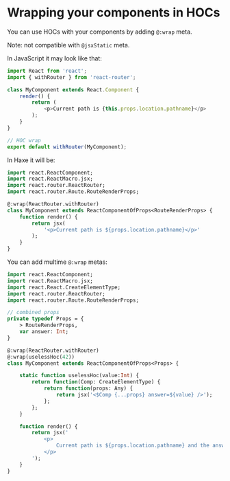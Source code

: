 # Wrapping your components in HOCs

You can use HOCs with your components by adding `@:wrap` meta.

Note: not compatible with `@jsxStatic` meta.

In JavaScript it may look like that:
```javascript
import React from 'react';
import { withRouter } from 'react-router';

class MyComponent extends React.Component {
	render() {
		return (
			<p>Current path is {this.props.location.pathname}</p>
		);
	}
}

// HOC wrap
export default withRouter(MyComponent);
```

In Haxe it will be:

```haxe
import react.ReactComponent;
import react.ReactMacro.jsx;
import react.router.ReactRouter;
import react.router.Route.RouteRenderProps;

@:wrap(ReactRouter.withRouter)
class MyComponent extends ReactComponentOfProps<RouteRenderProps> {
	function render() {
		return jsx(
			'<p>Current path is ${props.location.pathname}</p>'
		);
	}
}
```

You can add multime `@:wrap` metas:

```haxe
import react.ReactComponent;
import react.ReactMacro.jsx;
import react.React.CreateElementType;
import react.router.ReactRouter;
import react.router.Route.RouteRenderProps;

// combined props
private typedef Props = {
	> RouteRenderProps,
	var answer: Int;
}

@:wrap(ReactRouter.withRouter)
@:wrap(uselessHoc(42))
class MyComponent extends ReactComponentOfProps<Props> {

	static function uselessHoc(value:Int) {
		return function(Comp: CreateElementType) {
			return function(props: Any) {
				return jsx('<$Comp {...props} answer=${value} />');
			};
		};
	}

	function render() {
		return jsx('
			<p>
				Current path is ${props.location.pathname} and the answer is ${props.answer}
			</p>
		');
	}
}
```
